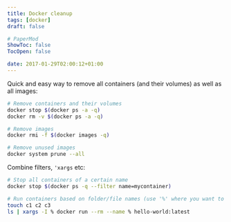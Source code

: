 ```yaml
---
title: Docker cleanup
tags: [docker]
draft: false

# PaperMod
ShowToc: false
TocOpen: false

date: 2017-01-29T02:00:12+01:00
---
```


Quick and easy way to remove all containers (and their volumes) as well as all images:

```bash
# Remove containers and their volumes
docker stop $(docker ps -a -q)
docker rm -v $(docker ps -a -q)

# Remove images
docker rmi -f $(docker images -q)

# Remove unused images
docker system prune --all
```

Combine filters, `'xargs` etc:

```bash
# Stop all containers of a certain name
docker stop $(docker ps -q --filter name=mycontainer)

# Run containers based on folder/file names (use '%' where you want to insert the value corresponding to the file/folder name)
touch c1 c2 c3
ls | xargs -I % docker run --rm --name % hello-world:latest
```
